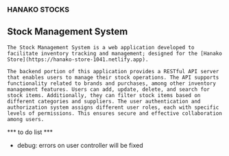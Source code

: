 ### HANAKO STOCKS

## Stock Management System 

    The Stock Management System is a web application developed to facilitate inventory tracking and management; designed for the [Hanako Store](https://hanako-store-1041.netlify.app). 

    The backend portion of this application provides a RESTful API server that enables users to manage their stock operations. The API supports functionality related to brands and purchases, among other inventory management features. Users can add, update, delete, and search for stock items. Additionally, they can filter stock items based on different categories and suppliers. The user authentication and authorization system assigns different user roles, each with specific levels of permissions. This ensures secure and effective collaboration among users.



    

*** to do list ***

- debug: errors on user controller will be fixed